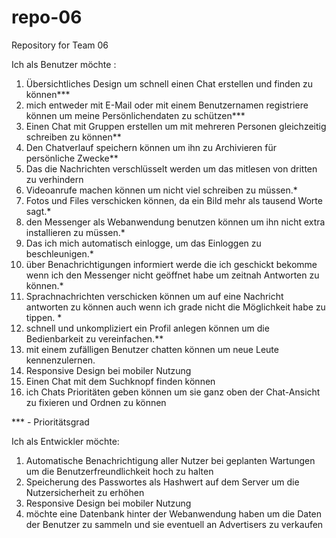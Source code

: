 # repo-06
Repository for Team 06

Ich als Benutzer möchte :
  1. Übersichtliches Design um schnell einen Chat erstellen und finden zu können***
  2. mich entweder mit E-Mail oder mit einem Benutzernamen registriere können um meine Persönlichendaten zu schützen***
  3. Einen Chat mit Gruppen erstellen um mit mehreren Personen gleichzeitig schreiben zu können**
  4. Den Chatverlauf speichern können um ihn zu Archivieren für persönliche Zwecke**
  5. Das die Nachrichten verschlüsselt werden um das mitlesen von dritten zu verhindern
  6. Videoanrufe machen können um nicht viel schreiben zu müssen.*
  7. Fotos und Files verschicken können, da ein Bild mehr als tausend Worte sagt.*
  8. den Messenger als Webanwendung benutzen können um ihn nicht extra installieren zu müssen.*
  9. Das ich mich automatisch einlogge, um das Einloggen zu beschleunigen.*
  10. über Benachrichtigungen informiert werde die ich geschickt bekomme wenn ich den Messenger nicht geöffnet habe um           zeitnah Antworten zu können.*
  11.  Sprachnachrichten verschicken können um auf eine Nachricht antworten zu können auch wenn ich grade nicht die   Möglichkeit habe zu tippen. *
  12. schnell und unkompliziert ein Profil anlegen können um die Bedienbarkeit zu vereinfachen.**
  13.  mit einem zufälligen Benutzer chatten können um neue Leute kennenzulernen.
  14. Responsive Design bei mobiler Nutzung 
  15. Einen Chat mit dem Suchknopf finden können
  16.  ich Chats Prioritäten geben können um sie ganz oben der Chat-Ansicht zu fixieren und Ordnen 	zu können
  
  
*** - Prioritätsgrad

Ich als Entwickler möchte:
1.	Automatische Benachrichtigung aller Nutzer bei geplanten Wartungen um die Benutzerfreundlichkeit hoch zu halten
2.	Speicherung des Passwortes als Hashwert auf dem Server um die Nutzersicherheit zu erhöhen
3.	Responsive Design bei mobiler Nutzung
4.  möchte eine Datenbank hinter der Webanwendung haben um die Daten der Benutzer zu sammeln und sie eventuell an Advertisers zu verkaufen
